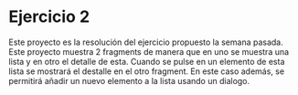 Ejercicio 2
===================================================================
Este proyecto es la resolución del ejercicio propuesto la semana pasada.
Este proyecto muestra 2 fragments de manera que en uno se muestra una lista y en otro el detalle de esta.
Cuando se pulse en un elemento de esta lista se mostrará el destalle en el otro fragment. En este caso además,
se permitirá añadir un nuevo elemento a la lista usando un dialogo.
